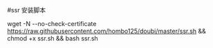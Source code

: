 

#ssr 安装脚本

wget -N --no-check-certificate https://raw.githubusercontent.com/hombo125/doubi/master/ssr.sh && chmod +x ssr.sh && bash ssr.sh
